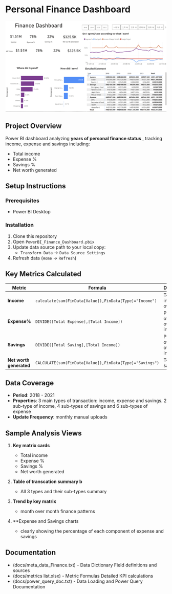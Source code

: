 # Personal Finance Dashboard

![Dashboard Preview](docs/screenshot.png)

##  Project Overview
Power BI dashboard analyzing **years of personal finance status** , tracking income, expense and savings including:
- Total income
- Expense %
- Savings %
- Net worth generated

##  Setup Instructions

### Prerequisites
- Power BI Desktop 

### Installation
1. Clone this repository
2. Open `PowerBI_Finance_Dashboard.pbix`
3. Update data source path to your local copy:
   - `Transform Data` → `Data Source Settings`
4. Refresh data (`Home` → `Refresh`)

##  Key Metrics Calculated

| Metric | Formula | Description |
|--------|---------|-------------|
| **Income** | `calculate(sum(FinData[Value]),FinData[Type]="Income")  ` | Total income over time |
| **Expense%** | `DIVIDE([Total Expense],[Total Income])  ` | Percentage of expense over income |
| **Savings** | `DIVIDE([Total Saving],[Total Income]) ` | Percentage of savings over income |
| **Net worth generated** | `CALCULATE(sum(FinData[Value]),FinData[Type]="Savings")  ` | Total savings |


##  Data Coverage
- **Period**: 2018 - 2021
- **Properties**: 3 main types of transaction: income, expense and savings. 2 sub-type of income, 4 sub-types of savings and 6 sub-types of expense
- **Update Frequency**: monthly manual uploads

##  Sample Analysis Views
1. **Key matrix cards**
   - Total income
   - Expense %
   - Savings %
   - Net worth generated

2. **Table of transcation summary b**
   - All 3 types and their sub-types summary
     
3. **Trend by key matrix**
   - month over month finance patterns

4. **Expense and Savings charts
   - clearly showing the percentage of each component of expense and savings
   

##  Documentation
- (docs/meta_data_Finance.txt) - Data Dictionary Field definitions and sources
- (docs/metrics list.xlsx) - Metric Formulas Detailed KPI calculations
- (docs/power_query_doc.txt) - Data Loading and Power Query Documentation

